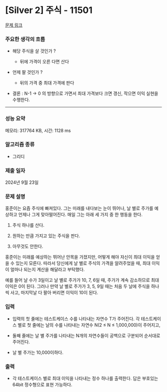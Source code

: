 # [Silver 2] 주식 - 11501

[문제 링크](https://www.acmicpc.net/problem/11501) 

### 주요한 생각의 흐름

- 해당 주식을 살 것인가 ? 
  
	- 뒤에 가격이 오른 다면 산다

- 언제 팔 것인가 ?
	
	- 뒤의 가격 중 최대 가격에 판다

- 결론 : N-1 -> 0 의 방향으로 가면서 최대 가격보다 크면 갱신, 작으면 이익 실현을 수행한다. 

---

### 성능 요약

메모리: 317764 KB, 시간: 1128 ms

### 알고리즘 종류

- 그리디

### 제출 일자

2024년 9월 23일

### 문제 설명

홍준이는 요즘 주식에 빠져있다. 그는 미래를 내다보는 눈이 뛰어나, 날 별로 주가를 예상하고 언제나 그게 맞아떨어진다. 매일 그는 아래 세 가지 중 한 행동을 한다.

1. 주식 하나를 산다.

2. 원하는 만큼 가지고 있는 주식을 판다.

3. 아무것도 안한다.

홍준이는 미래를 예상하는 뛰어난 안목을 가졌지만, 어떻게 해야 자신이 최대 이익을 얻을 수 있는지 모른다. 따라서 당신에게 날 별로 
주식의 가격을 알려주었을 때, 최대 이익이 얼마나 되는지 계산을 해달라고 부탁했다.

예를 들어 날 수가 3일이고 날 별로 주가가 10, 7, 6일 때, 주가가 계속 감소하므로 최대 이익은 0이 된다. 그러나 만약 날 별로 주가가 3, 5, 9일 때는 처음 두 날에 주식을 하나씩 사고, 마지막날 다 팔아 버리면 이익이 10이 된다.

### 입력 

- 입력의 첫 줄에는 테스트케이스 수를 나타내는 자연수 T가 주어진다. 각 테스트케이스 별로 첫 줄에는 날의 수를 나타내는 자연수 N(2 ≤ N ≤ 1,000,000)이 주어지고, 

- 둘째 줄에는 날 별 주가를 나타내는 N개의 자연수들이 공백으로 구분되어 순서대로 주어진다. 

- 날 별 주가는 10,000이하다.

### 출력 

- 각 테스트케이스 별로 최대 이익을 나타내는 정수 하나를 출력한다. 답은 부호있는 64bit 정수형으로 표현 가능하다.
